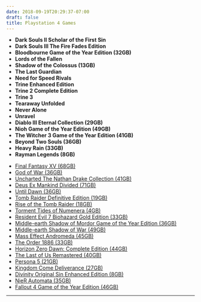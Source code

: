 ```yaml
---
date: 2018-09-19T20:29:37-07:00
draft: false
title: Playstation 4 Games
---
```


+ **Dark Souls II Scholar of the First Sin**
+ **Dark Souls III The Fire Fades Edition**
+ **Bloodbourne Game of the Year Edition (32GB)**
+ **Lords of the Fallen**
+ **Shadow of the Colossus (13GB)**
+ **The Last Guardian**
+ **Need for Speed Rivals**
+ **Trine Enhanced Edition**
+ **Trine 2 Complete Edition**
+ **Trine 3**
+ **Tearaway Unfolded**
+ **Never Alone**
+ **Unravel**
+ **Diablo III Eternal Collection (29GB)**
+ **Nioh Game of the Year Edition (49GB)**
+ **The Witcher 3 Game of the Year Edition (41GB)**
+ **Beyond Two Souls (36GB)**
+ **Heavy Rain (33GB)**
+ **Rayman Legends (8GB)**
- [Final Fantasy XV (68GB)](https://rutracker.org/forum/viewtopic.php?t=5591225)
- [God of War (36GB)](https://rutracker.org/forum/viewtopic.php?t=5568038)
- [Uncharted The Nathan Drake Collection (41GB)](https://rutracker.org/forum/viewtopic.php?t=5575742)
- [Deus Ex Mankind Divided (71GB)](https://rutracker.org/forum/viewtopic.php?t=5577254)
- [Until Dawn (36GB)](https://rutracker.org/forum/viewtopic.php?t=5614091)
- [Tomb Raider Definitive Edition (19GB)](https://rutracker.org/forum/viewtopic.php?t=5586520)
- [Rise of the Tomb Raider (18GB)](https://rutracker.org/forum/viewtopic.php?t=5574154)
- [Torment Tides of Numenera (4GB)](https://rutracker.org/forum/viewtopic.php?t=5614093)
- [Resident Evil 7 Biohazard Gold Edition (33GB)](https://rutracker.org/forum/viewtopic.php?t=5577604)
- [Middle-earth Shadow of Mordor Game of the Year Edition (36GB)](https://rutracker.org/forum/viewtopic.php?t=5582129)
- [Middle-earth Shadow of War (49GB)](https://rutracker.org/forum/viewtopic.php?t=5582141)
- [Mass Effect Andromeda (45GB)](https://rutracker.org/forum/viewtopic.php?t=5580520)
- [The Order 1886 (33GB)](https://rutracker.org/forum/viewtopic.php?t=5571756)
- [Horizon Zero Dawn: Complete Edition (44GB)](https://rutracker.org/forum/viewtopic.php?t=5568200)
- [The Last of Us Remastered (40GB)](https://rutracker.org/forum/viewtopic.php?t=5570547)
- [Persona 5 (21GB)](https://rutracker.org/forum/viewtopic.php?t=5579450)
- [Kingdom Come Deliverance (27GB)](https://rutracker.org/forum/viewtopic.php?t=5574166)
- [Divinity Original Sin Enhanced Edition (8GB)](https://rutracker.org/forum/viewtopic.php?t=5583291)
- [NieR Automata (35GB)](https://rutracker.org/forum/viewtopic.php?t=5611846)
- [Fallout 4 Game of the Year Edition (46GB)](https://rutracker.org/forum/viewtopic.php?t=5579423)


---

